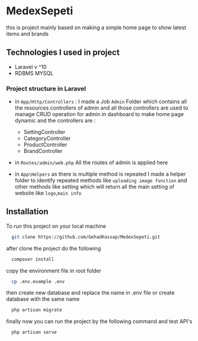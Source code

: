 # MedexSepeti

this is project mainly based on making a simple home page to show latest items and brands

## Technologies I used in project

-   Laravel v ^10
-   RDBMS MYSQL

### Project structure in Laravel

-   in `App/Http/Controllers` : I made a Job `Admin` Folder which contains all the resources controllers of admin and all those controllers are used to manage CRUD operation for admin in dashboard to make home page dynamic and the controllers are :

    -   SettingController
    -   CategoryController
    -   ProductController
    -   BrandController

-   in `Routes/admin/web.php` All the routes of admin is applied here
-   in `App\Helpers` as there is multiple method is repeated I made a helper folder to identify repeated methods like `uploading image function` and other methods like setting which will return all the main setting of website like `logo`,`main info`

## Installation

To run this project on your local machine

```bash
  git clone https://github.com/GehadKassap/MedexSepeti.git
```

after clone the project do the following

```bash
  composer install
```

copy the environment file in root folder

```bash
  cp .env.example .env
```

then create new database and replace the name in .env file or create database with the same name

```bash
  php artisan migrate
```

finally now you can run the project by the following command and test API's

```bash
  php artisan serve
```
